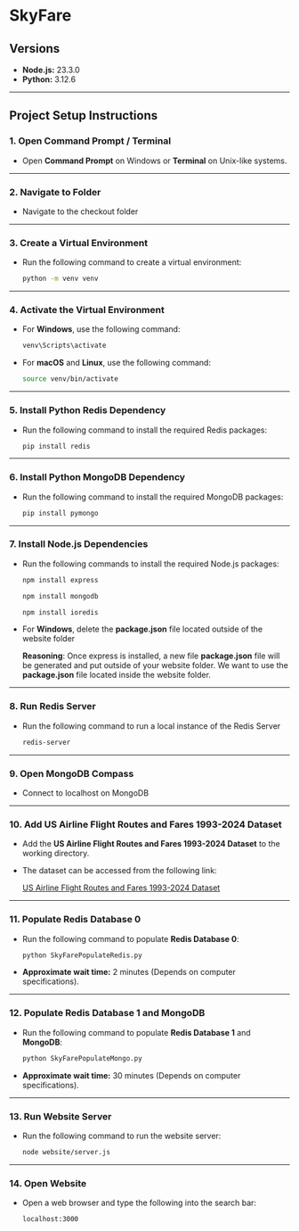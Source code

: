 # SkyFare

## Versions

- **Node.js:** 23.3.0  
- **Python:** 3.12.6

---

## Project Setup Instructions

### 1. Open Command Prompt / Terminal

- Open **Command Prompt** on Windows or **Terminal** on Unix-like systems.

---

### 2. Navigate to Folder

- Navigate to the checkout folder

---

### 3. Create a Virtual Environment

- Run the following command to create a virtual environment:

  ```bash
  python -m venv venv
  ```

---

### 4. Activate the Virtual Environment

- For **Windows**, use the following command:

  ```bash
  venv\Scripts\activate
  ```

- For **macOS** and **Linux**, use the following command:

  ```bash
  source venv/bin/activate
  ```

---

### 5. Install Python Redis Dependency

- Run the following command to install the required Redis packages:

  ```bash
  pip install redis
  ```

---

### 6. Install Python MongoDB Dependency

- Run the following command to install the required MongoDB packages:

  ```bash
  pip install pymongo
  ```

---

### 7. Install Node.js Dependencies

- Run the following commands to install the required Node.js packages:

  ```bash
  npm install express
  ```

  ```bash
  npm install mongodb
  ```

  ```bash
  npm install ioredis
  ```

- For **Windows**, delete the **package.json** file located outside of the website folder
  
  **Reasoning**: Once express is installed, a new file **package.json** file will be generated and put outside of your website folder. We want to use the **package.json** file located inside the website folder.

---

### 8. Run Redis Server

- Run the following command to run a local instance of the Redis Server

  ```bash
  redis-server
  ```

---

### 9. Open MongoDB Compass

- Connect to localhost on MongoDB

---

### 10. Add US Airline Flight Routes and Fares 1993-2024 Dataset

- Add the **US Airline Flight Routes and Fares 1993-2024 Dataset** to the working directory.

- The dataset can be accessed from the following link:

  [US Airline Flight Routes and Fares 1993-2024 Dataset](https://www.kaggle.com/datasets/bhavikjikadara/us-airline-flight-routes-and-fares-1993-2024/data)

---

### 11. Populate Redis Database 0

- Run the following command to populate **Redis Database 0**:

  ```bash
  python SkyFarePopulateRedis.py
  ```

- **Approximate wait time:** 2 minutes (Depends on computer specifications).

---

### 12. Populate Redis Database 1 and MongoDB

- Run the following command to populate **Redis Database 1** and **MongoDB**:

  ```bash
  python SkyFarePopulateMongo.py
  ```

- **Approximate wait time:** 30 minutes (Depends on computer specifications).

---

### 13. Run Website Server

- Run the following command to run the website server:

  ```bash
  node website/server.js
  ```

---

### 14. Open Website

- Open a web browser and type the following into the search bar:

  ```bash
  localhost:3000
  ```

